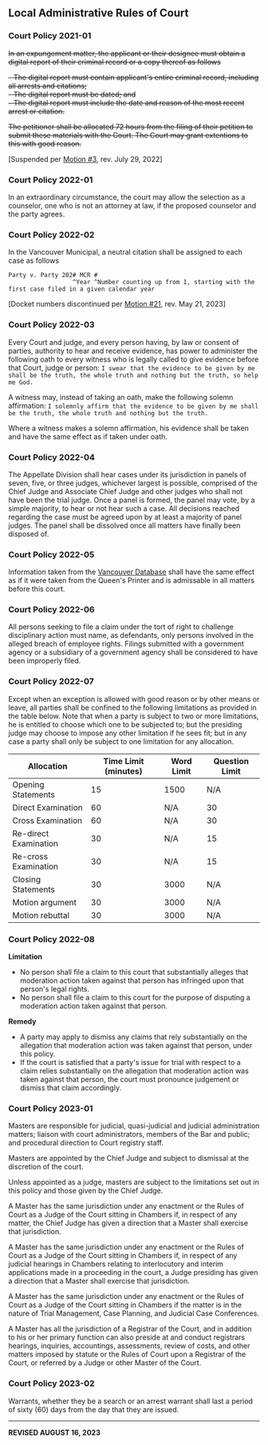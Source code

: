 ## Local Administrative Rules of Court

### Court Policy 2021-01

~~In an expungement matter, the applicant or their designee must obtain a digital report of their criminal record or a copy thereof as follows~~

~~- The digital report must contain applicant's entire criminal record, including all arrests and citations;~~<br>
~~- The digital report must be dated; and~~<br>
~~- The digital report must include the date and reason of the most recent arrest or citation.~~

~~The petitioner shall be allocated 72 hours from the filing of their petition to submit these materials with the Court. The Court may grant extentions to this with good reason.~~

[Suspended per [Motion #3](https://trello.com/c/YGaPz1CV/185), rev. July 29, 2022]

### Court Policy 2022-01

In an extraordinary circumstance, the court may allow the selection as a counselor, one who is not an attorney at law, if the proposed counselor and the party agrees.

### Court Policy 2022-02

In the Vancouver Municipal, a neutral citation shall be assigned to each case as follows
```
Party v. Party 202# MCR #
                  ^Year ^Number counting up from 1, starting with the first case filed in a given calendar year
```

[Docket numbers discontinued per [Motion #21](https://trello.com/c/7Se4oYVy), rev. May 21, 2023]

### Court Policy 2022-03 

Every Court and judge, and every person having, by law or consent of parties, authority to hear and receive evidence, has power to administer the following oath to every witness who is legally called to give evidence before that Court, judge or person: `I swear that the evidence to be given by me shall be the truth, the whole truth and nothing but the truth, so help me God.`

A witness may, instead of taking an oath, make the following solemn affirmation: `I solemnly affirm that the evidence to be given by me shall be the truth, the whole truth and nothing but the truth.`

Where a witness makes a solemn affirmation, his evidence shall be taken and have the same effect as if taken under oath.

### Court Policy 2022-04 

The Appellate Division shall hear cases under its jurisdiction in panels of seven, five, or three judges, whichever largest is possible, comprised of the Chief Judge and Associate Chief Judge and other judges who shall not have been the trial judge. Once a panel is formed, the panel may vote, by a simple majority, to hear or not hear such a case. All decisions reached regarding the case must be agreed upon by at least a majority of panel judges. The panel shall be dissolved once all matters have finally been disposed of.

### Court Policy 2022-05

Information taken from the [Vancouver Database](https://khizzer123.github.io/vancouver-database/) shall have the same effect as if it were taken from the Queen's Printer and is admissable in all matters before this court.

### Court Policy 2022-06

All persons seeking to file a claim under the tort of right to challenge disciplinary action must name, as defendants, only persons involved in the alleged breach of employee rights. Filings submitted with a government agency or a subsidiary of a government agency shall be considered to have been improperly filed.

### Court Policy 2022-07

Except when an exception is allowed with good reason or by other means or leave, all parties shall be confined to the following limitations as provided in the table below. Note that when a party is subject to two or more limitations, he is entitled to choose which one to be subjected to; but the presiding judge may choose to impose any other limitation if he sees fit; but in any case a party shall only be subject to one limitation for any allocation.

| Allocation  | Time Limit (minutes) | Word Limit | Question Limit |
| --- | --- | --- | --- |
| Opening Statements  | 15 | 1500 | N/A |
| Direct Examination | 60 | N/A | 30 |
| Cross Examination | 60 | N/A | 30 |
| Re-direct Examination | 30 | N/A | 15 |
| Re-cross Examination | 30 | N/A | 15 |
| Closing Statements | 30 | 3000 | N/A |
| Motion argument | 30 | 3000 | N/A |
| Motion rebuttal | 30 | 3000 | N/A |

### Court Policy 2022-08

**Limitation** <br>
- No person shall file a claim to this court that substantially alleges that moderation action taken against that person has infringed upon that person's legal rights. 
- No person shall file a claim to this court for the purpose of disputing a moderation action taken against that person. 

**Remedy** <br>
- A party may apply to dismiss any claims that rely substantially on the allegation that moderation action was taken against that person, under this policy. 
- If the court is satisfied that a party's issue for trial with respect to a claim relies substantially on the allegation that moderation action was taken against that person, the court must pronounce judgement or dismiss that claim accordingly.

### Court Policy 2023-01

Masters are responsible for judicial, quasi-judicial and judicial administration matters; liaison with court administrators, members of the Bar and public; and procedural direction to Court registry staff. 

Masters are appointed by the Chief Judge and subject to dismissal at the discretion of the court.

Unless appointed as a judge, masters are subject to the limitations set out in this policy and those given by the Chief Judge. 

A Master has the same jurisdiction under any enactment or the Rules of Court as a Judge of the Court sitting in Chambers if, in respect of any matter, the Chief Judge has given a direction that a Master shall exercise that jurisdiction. 

A Master has the same jurisdiction under any enactment or the Rules of Court as a Judge of the Court sitting in Chambers if, in respect of any judicial hearings in Chambers relating to interlocutory and interim applications made in a proceeding in the court, a Judge presiding has given a direction that a Master shall exercise that jurisdiction. 

A Master has the same jurisdiction under any enactment or the Rules of Court as a Judge of the Court sitting in Chambers if the matter is in the nature of Trial Management, Case Planning, and Judicial Case Conferences. 

A Master has all the jurisdiction of a Registrar of the Court, and in addition to his or her primary function can also preside at and conduct registrars hearings, inquiries, accountings, assessments, review of costs, and other matters imposed by statute or the Rules of Court upon a Registrar of the Court, or referred by a Judge or other Master of the Court.

### Court Policy 2023-02

Warrants, whether they be a search or an arrest warrant shall last a period of sixty (60) days from the day that they are issued.

---

**REVISED AUGUST 16, 2023**
